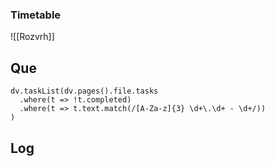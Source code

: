 ### Timetable 
![[Rozvrh]]
## Que
```dataviewjs
dv.taskList(dv.pages().file.tasks
  .where(t => !t.completed)
  .where(t => t.text.match(/[A-Za-z]{3} \d+\.\d+ - \d+/))
)
```
## Log
